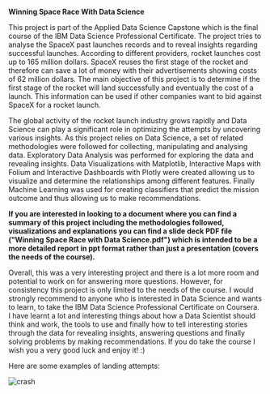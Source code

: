 **Winning Space Race With Data Science**

This project is part of the Applied Data Science Capstone which is the final course of the IBM Data Science Professional Certificate. The project tries to analyse the SpaceX past launches records and to reveal insights regarding successful launches. According to different providers, rocket launches cost up to 165 million dollars. SpaceX reuses the first stage of the rocket and therefore can save a lot of money with their advertisements showing costs of 62 million dollars. The main objective of this project is to determine if the first stage of the rocket will land successfully and eventually the cost of a launch. This information can be used if other companies want to bid against SpaceX for a rocket launch.

The global activity of the rocket launch industry grows rapidly and Data Science can play a significant role in optimizing the attempts by uncovering various insights. As this project relies on Data Science, a set of related methodologies were followed for collecting, manipulating and analysing data. Exploratory Data Analysis was performed for exploring the data and revealing insights. Data Visualizations with Matplotlib, Interactive Maps with Folium and Interactive Dashboards with Plotly were created allowing us to visualize and determine the relationships among different features. Finally Machine Learning was used for creating classifiers that predict the mission outcome and thus allowing us to make recommendations.

**If you are interested in looking to a document where you can find a summary of this project including the methodologies followed, visualizations and explanations you can find a slide deck PDF file ("Winning Space Race with Data Science.pdf") which is intended to be a more detailed report in ppt format rather than just a presentation (covers the needs of the course).**

Overall, this was a very interesting project and there is a lot more room and potential to work on for answering more questions. However, for consistency this project is only limited to the needs of the course. I would strongly recommend to anyone who is interested in Data Science and wants to learn, to take the IBM Data Science Professional Certificate on Coursera. I have learnt a lot and interesting things about how a Data Scientist should think and work, the tools to use and finally how to tell interesting stories through the data for revealing insights, answering questions and finally solving problems by making recommendations. If you do take the course I wish you a very good luck and enjoy it! :)

Here are some examples of landing attempts:

![crash](https://user-images.githubusercontent.com/82309132/139225995-beffdd41-b4ce-435f-96f4-450447b8d199.gif)
